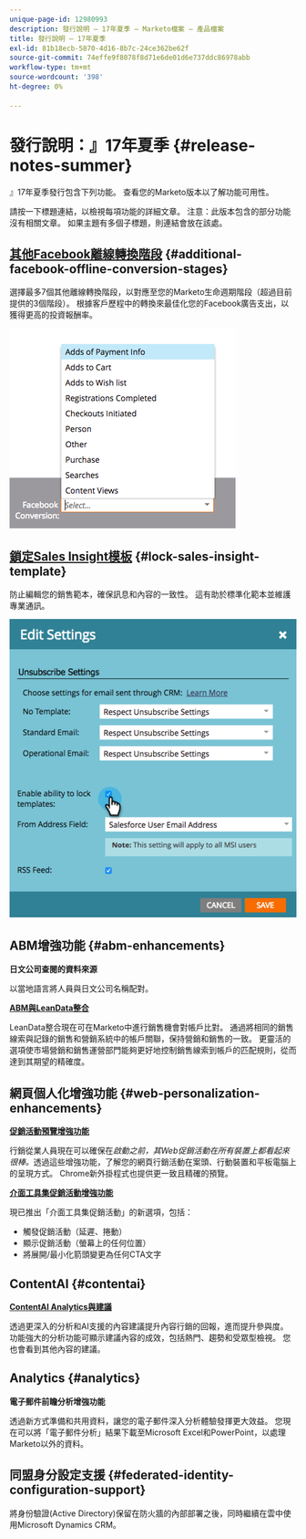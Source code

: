 ```yaml
---
unique-page-id: 12980993
description: 發行說明 — 17年夏季 — Marketo檔案 — 產品檔案
title: 發行說明 — 17年夏季
exl-id: 81b18ecb-5870-4d16-8b7c-24ce362be62f
source-git-commit: 74effe9f8078f8d71e6de01d6e737ddc86978abb
workflow-type: tm+mt
source-wordcount: '398'
ht-degree: 0%

---
```


# 發行說明：』17年夏季 {#release-notes-summer}

』17年夏季發行包含下列功能。 查看您的Marketo版本以了解功能可用性。

請按一下標題連結，以檢視每項功能的詳細文章。 注意：此版本包含的部分功能沒有相關文章。 如果主題有多個子標題，則連結會放在該處。

## [其他Facebook離線轉換階段](/help/marketo/product-docs/demand-generation/facebook/set-up-facebook-offline-conversions.md) {#additional-facebook-offline-conversion-stages}

選擇最多7個其他離線轉換階段，以對應至您的Marketo生命週期階段（超過目前提供的3個階段）。 根據客戶歷程中的轉換來最佳化您的Facebook廣告支出，以獲得更高的投資報酬率。

![](assets/image2017-8-24-15-3a23-3a31.png)

## [鎖定Sales Insight模板](/help/marketo/product-docs/marketo-sales-insight/msi-for-salesforce/features/actions-in-the-msi-panel/send-marketo-email/lock-sales-template.md) {#lock-sales-insight-template}

防止編輯您的銷售範本，確保訊息和內容的一致性。 這有助於標準化範本並維護專業通訊。

![](assets/image2017-10-9-10-3a1-3a56.png)

## ABM增強功能 {#abm-enhancements}

**日文公司查閱的資料來源**

以當地語言將人員與日文公司名稱配對。

**[ABM與LeanData整合](https://docs.marketo.com/x/pKmt)**

LeanData整合現在可在Marketo中進行銷售機會對帳戶比對。 通過將相同的銷售線索與記錄的銷售和營銷系統中的帳戶關聯，保持營銷和銷售的一致。 更靈活的選項使市場營銷和銷售運營部門能夠更好地控制銷售線索到帳戶的匹配規則，從而達到其期望的精確度。

## 網頁個人化增強功能 {#web-personalization-enhancements}

**[促銷活動預覽增強功能](/help/marketo/product-docs/web-personalization/working-with-web-campaigns/preview-and-test-a-web-campaign.md)**

行銷從業人員現在可以確保在&#x200B;*啟動之前，其Web促銷活動在所有裝置上都看起來很棒。*&#x200B;透過這些增強功能，了解您的網頁行銷活動在案頭、行動裝置和平板電腦上的呈現方式。 Chrome新外掛程式也提供更一致且精確的預覽。

**[介面工具集促銷活動增強功能](/help/marketo/product-docs/web-personalization/working-with-web-campaigns/create-a-new-widget-web-campaign.md)**

現已推出「介面工具集促銷活動」的新選項，包括：

* 觸發促銷活動（延遲、捲動）
* 顯示促銷活動（螢幕上的任何位置）
* 將展開/最小化箭頭變更為任何CTA文字

## ContentAI {#contentai}

**[ContentAI Analytics與建議](/help/marketo/product-docs/predictive-content/predictive-content-analytics-overview.md)**

透過更深入的分析和AI支援的內容建議提升內容行銷的回報，進而提升參與度。 功能強大的分析功能可顯示建議內容的成效，包括熱門、趨勢和受眾型檢視。 您也會看到其他內容的建議。

## Analytics {#analytics}

**電子郵件前瞻分析增強功能**

透過新方式準備和共用資料，讓您的電子郵件深入分析體驗發揮更大效益。 您現在可以將「電子郵件分析」結果下載至Microsoft Excel和PowerPoint，以處理Marketo以外的資料。

## 同盟身分設定支援 {#federated-identity-configuration-support}

將身份驗證(Active Directory)保留在防火牆的內部部署之後，同時繼續在雲中使用Microsoft Dynamics CRM。
